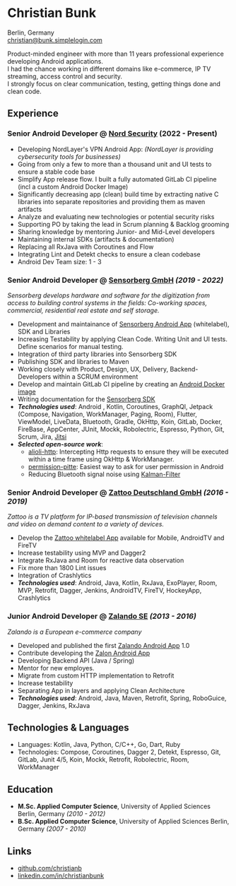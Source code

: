 # Christian Bunk
Berlin, Germany <br>
christian@bunk.simplelogin.com

Product-minded engineer with more than 11 years professional experience developing Android applications. <br>
I had the chance working in different domains like e-commerce, IP TV streaming, access control and security. <br>
I strongly focus on clear communication, testing, getting things done and clean code.

## Experience

### Senior Android Developer @ [Nord Security](https://nordsecurity.com/about-us) (2022 - Present) <br>
- Developing NordLayer's VPN Android App: _(NordLayer is providing cybersecurity tools for businesses)_
- Going from only a few to more than a thousand unit and UI tests to ensure a stable code base
- Simplify App release flow. I built a fully automated GitLab CI pipeline (incl a custom Android Docker Image)
- Significantly decreasing app (clean) build time by extracting native C libraries into separate repositories and providing them as maven artifacts
- Analyze and evaluating new technologies or potential security risks
- Supporting PO by taking the lead in Scrum planning & Backlog grooming
- Sharing knowledge by mentoring Junior- and Mid-Level developers
- Maintaining internal SDKs (artifacts & documentation)
- Replacing all RxJava with Coroutines and Flow
- Integrating Lint and Detekt checks to ensure a clean codebase
- Android Dev Team size: 1 - 3

### **Senior Android Developer** @ [Sensorberg GmbH](https://sensorberg.com) _(2019 - 2022)_ <br>
_Sensorberg develops hardware and software for the digitization from access to building control systems in the fields: Co-working spaces, commercial, residential real estate and self storage._ <br>
* Development and maintainance of [Sensorberg Android App](https://play.google.com/store/apps/details?id=com.sensorberg.office) (whitelabel), SDK and Libraries
* Increasing Testability by applying Clean Code. Writing Unit and UI tests. Define scenarios for manual testing.
* Integration of third party libraries into Sensorberg SDK
* Publishing SDK and libraries to Maven
* Working closely with Product, Design, UX, Delivery, Backend-Developers within a SCRUM environment
* Develop and maintain GitLab CI pipeline by creating an [Android Docker image](https://github.com/sensorberg/docker-android)
* Writing documentation for the [Sensorberg SDK](https://developer.sensorberg.com/en/smart-spaces/developers/mobile-sdk/android/)
* _**Technologies used**_: Android , Kotlin, Coroutines, GraphQl, Jetpack (Compose, Navigation, WorkManager, Paging, Room), Flutter, ViewModel, LiveData, Bluetooth, Gradle, OkHttp, Koin, GitLab, Docker, FireBase, AppCenter, JUnit, Mockk, Robolectric, Espresso, Python, Git, Scrum, Jira, [Jitsi](https://jitsi.github.io/handbook/docs/intro)
* _**Selected open-source work**_:
	* [alioli-http](https://github.com/sensorberg/alioli-http): Intercepting Http requests to ensure they will be executed within a time frame using OkHttp & WorkManager.
	* [permission-pitte](https://github.com/sensorberg/permission-bitte): Easiest way to ask for user permission in Android
	* Reducing Bluetooth signal noise using [Kalman-Filter](https://github.com/christianb/Kalman-Filter)

### **Senior Android Developer** @ [Zattoo Deutschland GmbH](https://zattoo.com/company/en/about-us/) _(2016 - 2019)_ <br>
_Zattoo is a TV platform for IP-based transmission of television channels and video on demand content to a variety of devices._ <br>
* Develop the [Zattoo whitelabel App](https://play.google.com/store/apps/details?id=com.zattoo.player) available for Mobile, AndroidTV and FireTV
* Increase testability using MVP and Dagger2
* Integrate RxJava and Room for reactive data observation
* Fix more than 1800 Lint issues
* Integration of Crashlytics
* _**Technologies used**_: Android, Java, Kotlin, RxJava, ExoPlayer, Room, MVP, Retrofit, Dagger, Jenkins, AndroidTV, FireTV, HockeyApp, Crashlytics

### **Junior Android Developer** @ [Zalando SE](https://corporate.zalando.com/en/newsroom) _(2013 - 2016)_ <br>
_Zalando is a European e-commerce company_ <br>
* Developed and published the first [Zalando Android App](https://play.google.com/store/apps/details?id=de.zalando.mobile) 1.0
* Contribute developing the [Zalon Android App](https://play.google.com/store/apps/details?id=de.zalon.android)
* Developing Backend API (Java / Spring)
* Mentor for new employes.
* Migrate from custom HTTP implementation to Retrofit
* Increase testability
* Separating App in layers and applying Clean Architecture
* _**Technologies used**_: Android, Java, Maven, Retrofit, Spring, RoboGuice, Dagger, Jenkins, RxJava

## Technologies & Languages
* Languages: Kotlin, Java, Python, C/C++, Go, Dart, Ruby <br>
* Technologies: Compose, Coroutines, Dagger 2, Detekt, Espresso, Git, GitLab,  Junit 4/5,  Koin, Mockk, Retrofit, Robolectric, Room, WorkManager <br>

## Education
* **M.Sc. Applied Computer Science**, University of Applied Sciences Berlin, Germany _(2010 - 2012)_
* **B.Sc. Applied Computer Science**, University of Applied Sciences Berlin, Germany _(2007 - 2010)_

## Links
* [github.com/christianb](https://github.com/christianb)
* [linkedin.com/in/christianbunk](https://linkedin.com/in/christianbunk)
